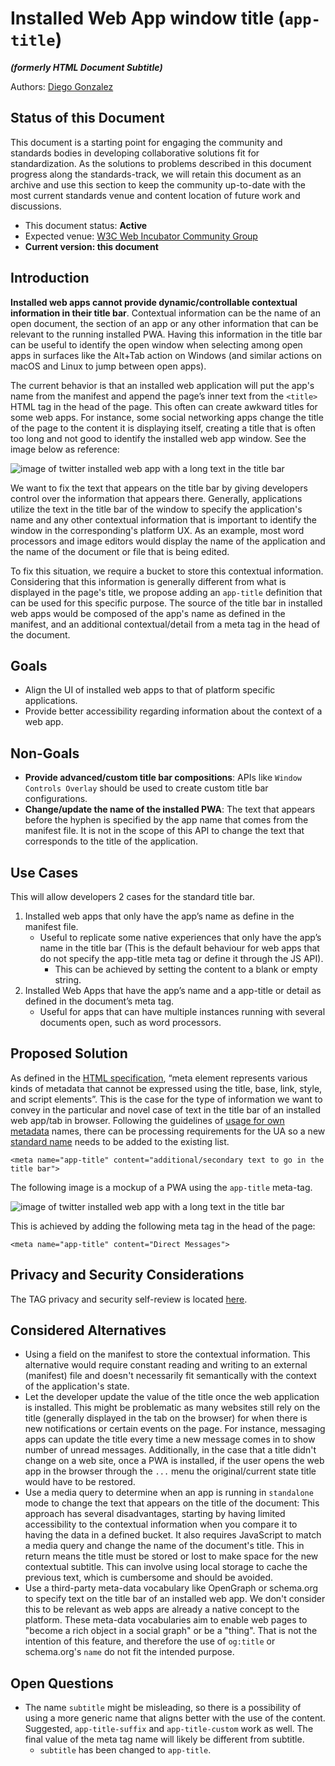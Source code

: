 # Installed Web App window title (`app-title`)
***(formerly HTML Document Subtitle)***

Authors: [Diego Gonzalez](https://github.com/diekus)

## Status of this Document
This document is a starting point for engaging the community and standards bodies in developing collaborative solutions fit for standardization. As the solutions to problems described in this document progress along the standards-track, we will retain this document as an archive and use this section to keep the community up-to-date with the most current standards venue and content location of future work and discussions.
* This document status: **Active**
* Expected venue: [W3C Web Incubator Community Group](https://wicg.io/)
* **Current version: this document**
    
## Introduction



**Installed web apps cannot provide dynamic/controllable contextual information in their title bar**. Contextual information can be the name of an open document, the section of an app or any other information that can be relevant to the running installed PWA. Having this information in the title bar can be useful to identify the open window when selecting among open apps in surfaces like the Alt+Tab action on Windows (and similar actions on macOS and Linux to jump between open apps).

 The current behavior is that an installed web application will put the app's name from the manifest and append the page’s inner text from the `<title>` HTML tag in the head of the page. This often can create awkward titles for some web apps. For instance, some social networking apps change the title of the page to the content it is displaying itself, creating a title that is often too long and not good to identify the installed web app window. See the image below as reference:

![image of twitter installed web app with a long text in the title bar](webAppTitleBar1.png)

We want to fix the text that appears on the title bar by giving developers control over the information that appears there. Generally, applications utilize the text in the title bar of the window to specify the application's name and any other contextual information that is important to identify the window in the corresponding's platform UX. As an example, most word processors and image editors would display the name of the application and the name of the document or file that is being edited.

To fix this situation, we require a bucket to store this contextual information. Considering that this information is generally different from what is displayed in the page's title, we propose adding an `app-title` definition that can be used for this specific purpose. The source of the title bar in installed web apps would be composed of the app's name as defined in the manifest, and an additional contextual/detail from a meta tag in the head of the document.

## Goals
* Align the UI of installed web apps to that of platform specific applications.
* Provide better accessibility regarding information about the context of a web app.

## Non-Goals
* **Provide advanced/custom title bar compositions**: APIs like `Window Controls Overlay` should be used to create custom title bar configurations.
* **Change/update the name of the installed PWA**: The text that appears before the hyphen is specified by the app name that comes from the manifest file. It is not in the scope of this API to change the text that corresponds to the title of the application.

## Use Cases
This will allow developers 2 cases for the standard title bar.
1.	Installed web apps that only have the app’s name as define in the manifest file.
    * Useful to replicate some native experiences that only have the app’s name in the title bar (This is the default behaviour for web apps that do not specify the app-title meta tag or define it through the JS API).
        * This can be achieved by setting the content to a blank or empty string.
2.	Installed Web Apps that have the app’s name and a app-title or detail as defined in the document’s meta tag.
    * Useful for apps that can have multiple instances running with several documents open, such as word processors.

## Proposed Solution

As defined in the [HTML specification](https://html.spec.whatwg.org/multipage/semantics.html#the-meta-element), “meta element represents various kinds of metadata that cannot be expressed using the title, base, link, style, and script elements”. This is the case for the type of information we want to convey in the particular and novel case of text in the title bar of an installed web app/tab in browser. Following the guidelines of [usage for own metadata](https://html.spec.whatwg.org/multipage/semantics.html#other-metadata-names) names, there can be processing requirements for the UA so a new [standard name](https://html.spec.whatwg.org/#standard-metadata-names) needs to be added to the existing list. 

`<meta name="app-title" content="additional/secondary text to go in the title bar">`

The following image is a mockup of a PWA using the `app-title` meta-tag.

![image of twitter installed web app with a long text in the title bar](webAppTitleBar2.png)

This is achieved by adding the following meta tag in the head of the page:

`<meta name="app-title" content="Direct Messages">`



## Privacy and Security Considerations

The TAG privacy and security self-review is located [here](https://docs.google.com/document/d/1CwYQEf98fI5z96Y6AsQdSafp70SD5STgepD5Z8cx1HQ/edit?usp=sharing).

## Considered Alternatives

* Using a field on the manifest to store the contextual information. This alternative would require constant reading and writing to an external (manifest) file and doesn't necessarily fit semantically with the context of the application's state.
* Let the developer update the value of the title once the web application is installed. This might be problematic as  many websites still rely on the title (generally displayed in the tab on the browser) for when there is new notifications or certain events on the page. For instance, messaging apps can update the title every time a new message comes in to show number of unread messages. Additionally, in the case that a title didn't change on a web site, once a PWA is installed, if the user opens the web app in the browser through the `...` menu the original/current state title would have to be restored.
* Use a media query to determine when an app is running in `standalone` mode to change the text that appears on the title of the document: This approach has several disadvantages, starting by having limited accessibility to the contextual information when you compare it to having the data in a defined bucket. It also requires JavaScript to match a media query and change the name of the document's title. This in return means the title must be stored or lost to make space for the new contextual subtitle. This can involve using local storage to cache the previous text, which is cumbersome and should be avoided.
* Use a third-party meta-data vocabulary like OpenGraph or schema.org to specify text on the title bar of an installed web app. We don't consider this to be relevant as web apps are already a native concept to the platform. These meta-data vocabularies aim to enable web pages to "become a rich object in a social graph" or be a "thing". That is not the intention of this feature, and therefore the use of `og:title` or schema.org's `name` do not fit the intended purpose.
           
## Open Questions

* The name `subtitle` might be misleading, so there is a possibility of using a more generic name that aligns better with the use of the content. Suggested, `app-title-suffix` and `app-title-custom` work as well. The final value of the meta tag name will likely be different from subtitle.
    * `subtitle` has been changed to `app-title`.
